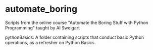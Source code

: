 # automate_boring
Scripts from the online course "Automate the Boring Stuff with Python Programming" taught by Al Sweigart

pythonBasics: A folder containing scripts that conduct basic Python operations, as a refresher on Python Basics.
